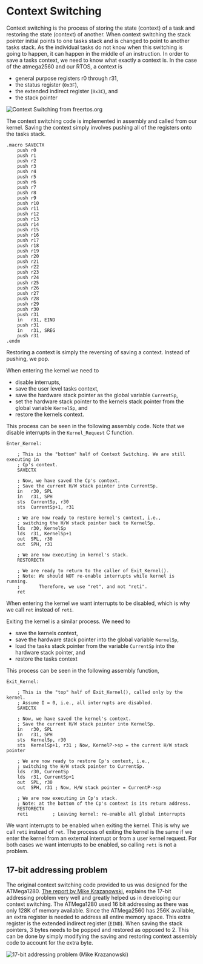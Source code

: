 # Context Switching

Context switching is the process of storing the state (context) of a task and restoring the state (context) of another. When context switching the stack pointer initial points to one tasks stack and is changed to point to another tasks stack. As the individual tasks do not know when this switching is going to happen, it can happen in the middle of an instruction. In order to save a tasks context, we need to know what exactly a context is. In the case of the atmega2560 and our RTOS, a context is

- general purpose registers r0 through r31,
- the status register (`0x3F`),
- the extended indirect register (`0x3C`), and
- the stack pointer

![Context Switching _from [freertos.org](https://www.freertos.org/implementation/a00006.html)_](https://www.freertos.org/implementation/ExeContext.gif)

The context switching code is implemented in assembly and called from our kernel. Saving the context simply involves pushing all of the registers onto the tasks stack.

```assembly
.macro SAVECTX
    push r0
    push r1
    push r2
    push r3
    push r4
    push r5
    push r6
    push r7
    push r8
    push r9
    push r10
    push r11
    push r12
    push r13
    push r14
    push r15
    push r16
    push r17
    push r18
    push r19
    push r20
    push r21
    push r22
    push r23
    push r24
    push r25
    push r26
    push r27
    push r28
    push r29
    push r30
    push r31
    in   r31, EIND
    push r31
    in   r31, SREG
    push r31
.endm
```

Restoring a context is simply the reversing of saving a context. Instead of pushing, we pop.

When entering the kernel we need to

- disable interrupts,
- save the user level tasks context,
- save the hardware stack pointer as the global variable `CurrentSp`,
- set the hardware stack pointer to the kernels stack pointer from the global variable `KernelSp`, and
- restore the kernels context.

This process can be seen in the following assembly code. Note that we disable interrupts in the `Kernel_Request` C function.

```assembly
Enter_Kernel:

    ; This is the "bottom" half of Context Switching. We are still executing in
    ; Cp's context.
    SAVECTX

    ; Now, we have saved the Cp's context.
    ; Save the current H/W stack pointer into CurrentSp.
    in   r30, SPL
    in   r31, SPH
    sts  CurrentSp, r30
    sts  CurrentSp+1, r31

    ; We are now ready to restore kernel's context, i.e.,
    ; switching the H/W stack pointer back to KernelSp.
    lds  r30, KernelSp
    lds  r31, KernelSp+1
    out  SPL, r30
    out  SPH, r31

    ; We are now executing in kernel's stack.
    RESTORECTX

    ; We are ready to return to the caller of Exit_Kernel().
    ; Note: We should NOT re-enable interrupts while kernel is running.
    ;       Therefore, we use "ret", and not "reti".
    ret
```

When entering the kernel we want interrupts to be disabled, which is why we call `ret` instead of `reti`.

Exiting the kernel is a similar process. We need to

- save the kernels context,
- save the hardware stack pointer into the global variable `KernelSp`,
- load the tasks stack pointer from the variable `CurrentSp` into the hardware stack pointer, and
- restore the tasks context

This process can be seen in the following assembly function,

```assembly
Exit_Kernel:

    ; This is the "top" half of Exit_Kernel(), called only by the kernel.
    ; Assume I = 0, i.e., all interrupts are disabled.
    SAVECTX

    ; Now, we have saved the kernel's context.
    ; Save the current H/W stack pointer into KernelSp.
    in   r30, SPL
    in   r31, SPH
    sts  KernelSp, r30
    sts  KernelSp+1, r31 ; Now, KernelP->sp = the current H/W stack pointer

    ; We are now ready to restore Cp's context, i.e.,
    ; switching the H/W stack pointer to CurrentSp.
    lds  r30, CurrentSp
    lds  r31, CurrentSp+1
    out  SPL, r30
    out  SPH, r31 ; Now, H/W stack pointer = CurrentP->sp

    ; We are now executing in Cp's stack.
    ; Note: at the bottom of the Cp's context is its return address.
    RESTORECTX
    reti         ; Leaving kernel: re-enable all global interrupts
```

We want interrupts to be enabled when exiting the kernel. This is why we call `reti` instead of `ret`. The process of exiting the kernel is the same if we enter the kernel from an external interrupt or from a user kernel request. For both cases we want interrupts to be enabled, so calling `reti` is not a problem.

## 17-bit addressing problem

The original context switching code provided to us was designed for the ATMega1280. [The report by Mike Krazanowski](https://connex.csc.uvic.ca/access/content/group/a665cfb0-e5ea-4601-adab-bdbea57c8ab7/Projects%20Related/Project%202/RTOS%20Sample%20Code/krazanowski_a2.pdf), explains the 17-bit addressing problem very well and greatly helped us in developing our context switching. The ATMega1280 used 16 bit addressing as there was only 128K of memory available. Since the ATMega2560 has 256K available, an extra register is needed to address all entire memory space. This extra register is the extended indirect register (`EIND`). When saving the stack pointers, 3 bytes needs to be popped and restored as opposed to 2. This can be done by simply modifying the saving and restoring context assembly code to account for the extra byte.

![17-bit addressing problem (Mike Krazanowski)](https://i.imgur.com/2ozBAyA.png)
